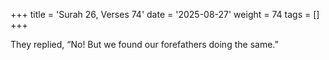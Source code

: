 +++
title = 'Surah 26, Verses 74'
date = '2025-08-27'
weight = 74
tags = []
+++

They replied, “No! But we found our forefathers doing the same.”